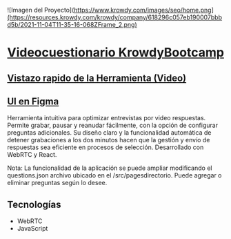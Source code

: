 ![Imagen del Proyecto](https://www.krowdy.com/images/seo/home.png](https://resources.krowdy.com/krowdy/company/618296c057eb190007bbbd5b/2021-11-04T11-35-16-068ZFrame_2.png)

# [Videocuestionario KrowdyBootcamp](https://videocuestionario-krowdy-bootcamp.vercel.app/)

## [Vistazo rapido de la Herramienta (Video)](https://res.cloudinary.com/dabwdkdys/video/upload/v1703702933/Dise%C3%B1o_sin_t%C3%ADtulo_1_fo8srq.mp4)

## [UI en Figma](https://www.figma.com/file/qqx6eaZ9vZNi6YMsSzyrKI/VOD?type=design&t=N8pgZwpoSTB7MWwE-6)

Herramienta intuitiva para optimizar entrevistas por video respuestas. Permite grabar, pausar y reanudar fácilmente, con la opción de configurar preguntas adicionales. Su diseño claro y la funcionalidad automática de detener grabaciones a los dos minutos hacen que la gestión y envío de respuestas sea eficiente en procesos de selección. Desarrollado con WebRTC y React.

Nota: La funcionalidad de la aplicación se puede ampliar modificando el questions.json archivo ubicado en el /src/pagesdirectorio. Puede agregar o eliminar preguntas según lo desee.

## Tecnologías
- WebRTC
- JavaScript
